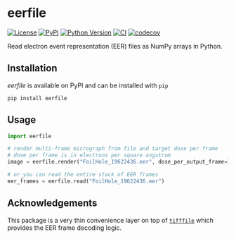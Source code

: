 # eerfile

[![License](https://img.shields.io/pypi/l/eerfile.svg?color=green)](https://github.com/alisterburt/eerfile/raw/main/LICENSE)
[![PyPI](https://img.shields.io/pypi/v/eerfile.svg?color=green)](https://pypi.org/project/eerfile)
[![Python Version](https://img.shields.io/pypi/pyversions/eerfile.svg?color=green)](https://python.org)
[![CI](https://github.com/alisterburt/eerfile/actions/workflows/ci.yml/badge.svg)](https://github.com/alisterburt/eerfile/actions/workflows/ci.yml)
[![codecov](https://codecov.io/gh/alisterburt/eerfile/branch/main/graph/badge.svg)](https://codecov.io/gh/alisterburt/eerfile)

Read electron event representation (EER) files as NumPy arrays in Python.

## Installation

*eerfile* is available on PyPI and can be installed with `pip`

```shell
pip install eerfile
```

## Usage

```python
import eerfile

# render multi-frame micrograph from file and target dose per frame
# dose per frame is in electrons per square angstrom
image = eerfile.render("FoilHole_19622436.eer", dose_per_output_frame=1.0)

# or you can read the entire stack of EER frames
eer_frames = eerfile.read("FoilHole_19622436.eer")
```

## Acknowledgements

This package is a very thin convenience layer on top of [`tifffile`](https://github.com/cgohlke/tifffile/)
which provides the EER frame decoding logic.
